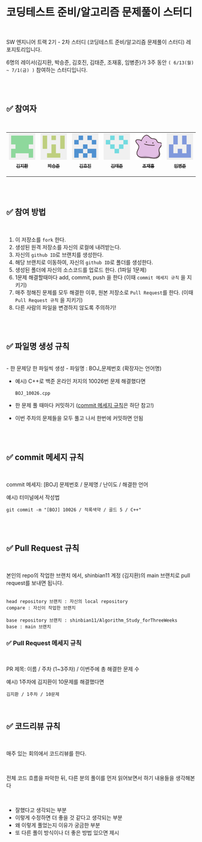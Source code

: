 # 코딩테스트 준비/알고리즘 문제풀이 스터디

<br />

SW 엔지니어 트랙 2기 - 2차 스터디 (코딩테스트 준비/알고리즘 문제풀이 스터디) 레포지토리입니다.

6명의 레이서(김지환, 박승준, 김호진, 김태준, 조재홍, 임병준)가 3주 동안 `( 6/13(월) ~ 7/1(금) )` 참여하는 스터디입니다.

<br />
<br />

## ✅ 참여자

<br />
<table>
  <tr>
    <td align="center">
        <a href="https://github.com/shinbian11" >
            <img src="./img/shinbian11.png"  width="100px;" alt="김지환"/><br />
            <sub>
                <b>김지환</b><br>
            </sub>
        </a>
        <br />
    </td>
    <td align="center">
        <a href="https://github.com/tmdeksdl" >
            <img src="./img/tmdeksdl.png"  width="100px;" alt="박승준"/><br />
            <sub>
                <b>박승준</b><br>
            </sub>
        </a>
        <br />
    </td>
   <td align="center">
        <a href="https://github.com/hovelopin" >
            <img src="./img/hovelopin.png"  width="100px;" alt="김호진"/><br />
            <sub>
                <b>김호진</b><br>
            </sub>
        </a>
        <br />
    </td>
    <td align="center">
        <a href="https://github.com/MadDawgs" >
            <img src="./img/MadDawgs.png"  width="100px;" alt="김태준"/><br />
            <sub>
                <b>김태준</b><br>
            </sub>
        </a>
        <br />
    </td>
    <td align="center">
        <a href="https://github.com/hong1995" >
            <img src="./img/hong1995.png"  width="100px;" alt="조재홍"/><br />
            <sub>
                <b>조재홍</b><br>
            </sub>
        </a>
        <br />
    </td>
    <td align="center">
        <a href="https://github.com/dnjwm8612" >
            <img src="./img/dnjwm8612.png"  width="100px;" alt="임병준"/><br />
            <sub>
                <b>임병준</b><br>
            </sub>
        </a>
        <br />
    </td>
   </tr>
</table>

<br />
<br />

## ✅ 참여 방법

<br />

1. 이 저장소를 `fork` 한다.
2. 생성된 원격 저장소를 자신의 로컬에 내려받는다.
3. 자신의 `github ID`로 브랜치를 생성한다.
4. 해당 브랜치로 이동하여, 자신의 `github ID`로 폴더를 생성한다.
5. 생성된 폴더에 자신의 소스코드를 업로드 한다. (1파일 1문제)
6. 1문제 해결할때마다 add, commit, push 을 한다 (이때 `commit 메세지 규칙` 을 지키기)
7. 매주 정해진 문제를 모두 해결한 이후, 원본 저장소로 `Pull Request`를 한다. (이때 `Pull Request 규칙` 을 지키기)
8. 다른 사람의 파일을 변경하지 않도록 주의하기!

<br />
<br />

## ✅ 파일명 생성 규칙

<br />
- 한 문제당 한 파일씩 생성
- 파일명 : BOJ_문제번호 (확장자는 언어명)

- 예시) C++로 백준 온라인 저지의 10026번 문제 해결했다면

  ```
  BOJ_10026.cpp
  ```

- 한 문제 풀 때마다 커밋하기 ([commit 메세지 규칙](https://github.com/shinbian11/Algorithm_Study_forThreeWeeks#-commit-%EB%A9%94%EC%84%B8%EC%A7%80-%EA%B7%9C%EC%B9%99)은 하단 참고!)
- 이번 주차의 문제들을 모두 풀고 나서 한번에 커밋하면 안됨

<br />
<br />

## ✅ commit 메세지 규칙

<br />

commit 메세지: [BOJ] 문제번호 / 문제명 / 난이도 / 해결한 언어

예시) 터미널에서 작성법

`git commit -m "[BOJ] 10026 / 적록색약 / 골드 5 / C++"`

<br />
<br />

## ✅ Pull Request 규칙

<br />

본인의 repo의 작업한 브랜치 에서, shinbian11 계정 (김지환)의 main 브랜치로 pull request를 보내면 됩니다.

```

head repository 브랜치 : 자신의 local repository
compare : 자신이 작업한 브랜치

base repository 브랜치 : shinbian11/Algorithm_Study_forThreeWeeks
base : main 브랜치

```

### ✅ Pull Request 메세지 규칙

<br />

PR 제목: 이름 / 주차 (1~3주차) / 이번주에 총 해결한 문제 수

예시) 1주차에 김지환이 10문제를 해결했다면

`김지환 / 1주차 / 10문제 `

<br />

## ✅ 코드리뷰 규칙

<br />

매주 있는 회의에서 코드리뷰를 한다.

<br />

전체 코드 흐름을 파악한 뒤, 다른 분의 풀이를 먼저 읽어보면서 하기 내용들을 생각해본다

<br/>

- 잘했다고 생각되는 부분
- 이렇게 수정하면 더 좋을 것 같다고 생각되는 부분
- 왜 이렇게 풀었는지 이유가 궁금한 부분
- 또 다른 풀이 방식이나 더 좋은 방법 있으면 제시
